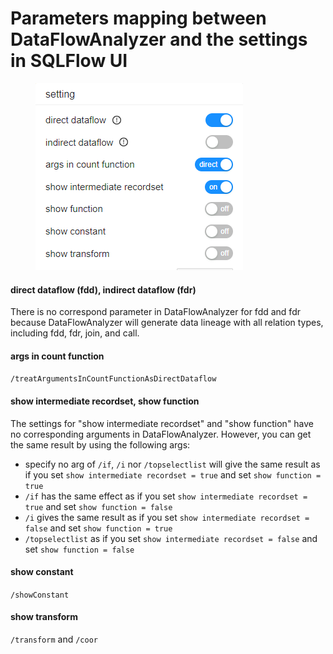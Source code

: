 # Parameters mapping between DataFlowAnalyzer and the settings in SQLFlow UI



<figure><img src="../../../.gitbook/assets/sqlflow-settings.png" alt=""><figcaption></figcaption></figure>

#### direct dataflow (fdd), indirect dataflow (fdr)

There is no correspond parameter in DataFlowAnalyzer for fdd and fdr because DataFlowAnalyzer will generate data lineage with all relation types, including fdd, fdr, join, and call.

#### args in count function

`/treatArgumentsInCountFunctionAsDirectDataflow`

#### show intermediate recordset, show function

The settings for "show intermediate recordset" and "show function" have no corresponding arguments in DataFlowAnalyzer. However, you can get the same result by using the following args:

* specify no arg of `/if`, `/i` nor `/topselectlist` will give the same result as if you set `show intermediate recordset = true` and set `show function = true`
* `/if` has the same effect as if you set `show intermediate recordset = true` and set `show function = false`
* `/i` gives the same result as if you set `show intermediate recordset = false` and set `show function = true`
* `/topselectlist` as if you set `show intermediate recordset = false` and set `show function = false`

#### show constant

`/showConstant`

#### show transform

`/transform` and `/coor`
